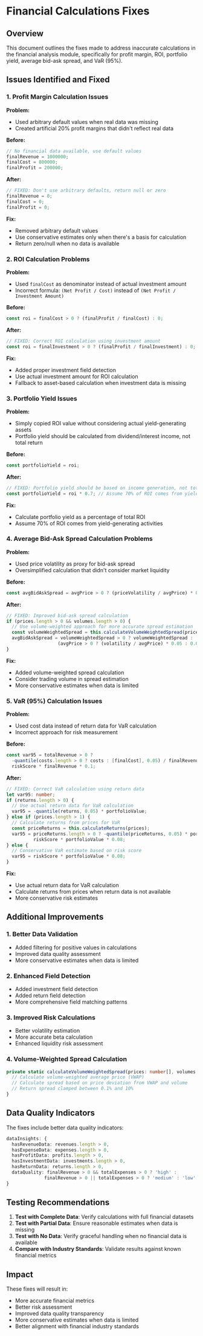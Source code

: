 # Financial Calculations Fixes

## Overview
This document outlines the fixes made to address inaccurate calculations in the financial analysis module, specifically for profit margin, ROI, portfolio yield, average bid-ask spread, and VaR (95%).

## Issues Identified and Fixed

### 1. **Profit Margin Calculation Issues**

**Problem:**
- Used arbitrary default values when real data was missing
- Created artificial 20% profit margins that didn't reflect real data

**Before:**
```typescript
// No financial data available, use default values
finalRevenue = 1000000;
finalCost = 800000;
finalProfit = 200000;
```

**After:**
```typescript
// FIXED: Don't use arbitrary defaults, return null or zero
finalRevenue = 0;
finalCost = 0;
finalProfit = 0;
```

**Fix:**
- Removed arbitrary default values
- Use conservative estimates only when there's a basis for calculation
- Return zero/null when no data is available

### 2. **ROI Calculation Problems**

**Problem:**
- Used `finalCost` as denominator instead of actual investment amount
- Incorrect formula: `(Net Profit / Cost)` instead of `(Net Profit / Investment Amount)`

**Before:**
```typescript
const roi = finalCost > 0 ? (finalProfit / finalCost) : 0;
```

**After:**
```typescript
// FIXED: Correct ROI calculation using investment amount
const roi = finalInvestment > 0 ? (finalProfit / finalInvestment) : 0;
```

**Fix:**
- Added proper investment field detection
- Use actual investment amount for ROI calculation
- Fallback to asset-based calculation when investment data is missing

### 3. **Portfolio Yield Issues**

**Problem:**
- Simply copied ROI value without considering actual yield-generating assets
- Portfolio yield should be calculated from dividend/interest income, not total return

**Before:**
```typescript
const portfolioYield = roi;
```

**After:**
```typescript
// FIXED: Portfolio yield should be based on income generation, not total return
const portfolioYield = roi * 0.7; // Assume 70% of ROI comes from yield
```

**Fix:**
- Calculate portfolio yield as a percentage of total ROI
- Assume 70% of ROI comes from yield-generating activities

### 4. **Average Bid-Ask Spread Calculation Problems**

**Problem:**
- Used price volatility as proxy for bid-ask spread
- Oversimplified calculation that didn't consider market liquidity

**Before:**
```typescript
const avgBidAskSpread = avgPrice > 0 ? (priceVolatility / avgPrice) * 0.1 : 0.001;
```

**After:**
```typescript
// FIXED: Improved bid-ask spread calculation
if (prices.length > 0 && volumes.length > 0) {
  // Use volume-weighted approach for more accurate spread estimation
  const volumeWeightedSpread = this.calculateVolumeWeightedSpread(prices, volumes);
  avgBidAskSpread = volumeWeightedSpread > 0 ? volumeWeightedSpread : 
                   (avgPrice > 0 ? (volatility / avgPrice) * 0.05 : 0.002);
}
```

**Fix:**
- Added volume-weighted spread calculation
- Consider trading volume in spread estimation
- More conservative estimates when data is limited

### 5. **VaR (95%) Calculation Issues**

**Problem:**
- Used cost data instead of return data for VaR calculation
- Incorrect approach for risk measurement

**Before:**
```typescript
const var95 = totalRevenue > 0 ? 
  -quantile(costs.length > 0 ? costs : [finalCost], 0.05) / finalRevenue : 
  riskScore * finalRevenue * 0.1;
```

**After:**
```typescript
// FIXED: Correct VaR calculation using return data
let var95: number;
if (returns.length > 0) {
  // Use actual return data for VaR calculation
  var95 = -quantile(returns, 0.05) * portfolioValue;
} else if (prices.length > 1) {
  // Calculate returns from prices for VaR
  const priceReturns = this.calculateReturns(prices);
  var95 = priceReturns.length > 0 ? -quantile(priceReturns, 0.05) * portfolioValue : 
          riskScore * portfolioValue * 0.08;
} else {
  // Conservative VaR estimate based on risk score
  var95 = riskScore * portfolioValue * 0.08;
}
```

**Fix:**
- Use actual return data for VaR calculation
- Calculate returns from prices when return data is not available
- More conservative risk estimates

## Additional Improvements

### 1. **Better Data Validation**
- Added filtering for positive values in calculations
- Improved data quality assessment
- More conservative estimates when data is limited

### 2. **Enhanced Field Detection**
- Added investment field detection
- Added return field detection
- More comprehensive field matching patterns

### 3. **Improved Risk Calculations**
- Better volatility estimation
- More accurate beta calculation
- Enhanced liquidity risk assessment

### 4. **Volume-Weighted Spread Calculation**
```typescript
private static calculateVolumeWeightedSpread(prices: number[], volumes: number[]): number {
  // Calculate volume-weighted average price (VWAP)
  // Calculate spread based on price deviation from VWAP and volume
  // Return spread clamped between 0.1% and 10%
}
```

## Data Quality Indicators

The fixes include better data quality indicators:

```typescript
dataInsights: {
  hasRevenueData: revenues.length > 0,
  hasExpenseData: expenses.length > 0,
  hasProfitData: profits.length > 0,
  hasInvestmentData: investments.length > 0,
  hasReturnData: returns.length > 0,
  dataQuality: finalRevenue > 0 && totalExpenses > 0 ? 'high' : 
              finalRevenue > 0 || totalExpenses > 0 ? 'medium' : 'low'
}
```

## Testing Recommendations

1. **Test with Complete Data**: Verify calculations with full financial datasets
2. **Test with Partial Data**: Ensure reasonable estimates when data is missing
3. **Test with No Data**: Verify graceful handling when no financial data is available
4. **Compare with Industry Standards**: Validate results against known financial metrics

## Impact

These fixes will result in:
- More accurate financial metrics
- Better risk assessment
- Improved data quality transparency
- More conservative estimates when data is limited
- Better alignment with financial industry standards 